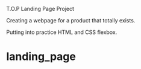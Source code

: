 T.O.P Landing Page Project

Creating a webpage for a product that totally exists. 

Putting into practice HTML and CSS flexbox.

# landing_page